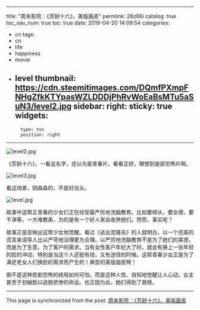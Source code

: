 
---
title: "周末影院：《芳龄十六》，美版画皮"
permlink: 28z66i
catalog: true
toc_nav_num: true
toc: true
date: 2019-04-20 14:09:54
categories:
- cn
tags:
- cn
- life
- happiness
- movie
- level
thumbnail: https://cdn.steemitimages.com/DQmfPXmpFNHgZfkKTYpasWZLDDDjPhRvWoEaBsMTu5aSuN3/level2.jpg
sidebar:
    right:
        sticky: true
widgets:
    -
        type: toc
        position: right
---


![level2.jpg](https://cdn.steemitimages.com/DQmfPXmpFNHgZfkKTYpasWZLDDDjPhRvWoEaBsMTu5aSuN3/level2.jpg)

《芳龄十六》，一看这名字，还以为是青春片，看看正好。哪想到是部恐怖片啊。

![level3.jpg](https://cdn.steemitimages.com/DQmevZRZFHrWy5UWXZrH64dYdv6MVhsPCLE1V7HsE3Ks9pq/level3.jpg)

看这场景，阴森森的，不是好兆头。

![level.jpg](https://cdn.steemitimages.com/DQmYE94YxdP3bhWTxuZgGKr9JKyeUgyPCwhPcqUcqVdDjii/level.jpg)

故事中这帮正青春的少女们正在经受最严厉地洗脑教育。比如要顺从，要女德，要干净等，一大堆教条，为的是有一个好人家会收养她们。然而，事实呢？

故事正是反映出这帮少女地觉醒。看过《逃出克隆岛》的人就明白，以一个完美的谎言来误导人比以严苛地治理更为合理。以严厉地洗脑教育不是为了她们的美德，而是为了生意，为了客户的需求。当有女性客户年纪大了时，就会有换上一张年轻的脸的冲动，特别是当这个人还挺有钱，又有途径的时候。这帮青春少女正是为了满足老女人们换脸的需求而产生的！典型的美版画皮啊！

倒不是这种悲剧恐怖的结局如何可怕，而是这种人性、自知地觉醒让人心动。女主甚至于划破脸以逃脱悲惨的命运。也正因为此，她们得到了救赎。

- - -

This page is synchronized from the post: [周末影院：《芳龄十六》，美版画皮](https://steemit.com/@lemooljiang/28z66i)
